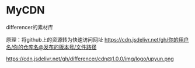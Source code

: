 # MyCDN
differencer的素材库





原理：将github上的资源转为快速访问网址
https://cdn.jsdelivr.net/gh/你的用户名/你的仓库名@发布的版本号/文件路径

https://cdn.jsdelivr.net/gh/differencer/cdn@1.0.0/img/logo/upyun.png
